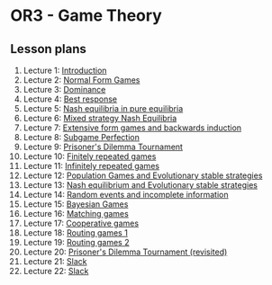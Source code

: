 # OR3 - Game Theory
## Lesson plans

1. Lecture 1: [ Introduction](./Lesson_Plans/Lesson_01.md)
2. Lecture 2: [ Normal Form Games](./Lesson_Plans/Lesson_02.md)
3. Lecture 3: [ Dominance](./Lesson_Plans/Lesson_03.md)
4. Lecture 4: [ Best response](./Lesson_Plans/Lesson_04.md)
5. Lecture 5: [ Nash equilibria in pure equilibria](./Lesson_Plans/Lesson_05.md)
6. Lecture 6: [ Mixed strategy Nash Equilibria](./Lesson_Plans/Lesson_06.md)
7. Lecture 7: [ Extensive form games and backwards induction](./Lesson_Plans/Lesson_07.md)
8. Lecture 8: [ Subgame Perfection](./Lesson_Plans/Lesson_08.md)
9. Lecture 9: [ Prisoner's Dilemma Tournament](./Lesson_Plans/Lesson_09.md)
10. Lecture 10: [ Finitely repeated games](./Lesson_Plans/Lesson_10.md)
11. Lecture 11: [ Infinitely repeated games](./Lesson_Plans/Lesson_11.md)
12. Lecture 12: [ Population Games and Evolutionary stable strategies](./Lesson_Plans/Lesson_12.md)
13. Lecture 13: [ Nash equilibrium and Evolutionary stable strategies](./Lesson_Plans/Lesson_13.md)
14. Lecture 14: [ Random events and incomplete information](./Lesson_Plans/Lesson_14.md)
15. Lecture 15: [ Bayesian Games](./Lesson_Plans/Lesson_15.md)
16. Lecture 16: [ Matching games](./Lesson_Plans/Lesson_16.md)
17. Lecture 17: [ Cooperative games](./Lesson_Plans/Lesson_17.md)
18. Lecture 18: [ Routing games 1](./Lesson_Plans/Lesson_18.md)
19. Lecture 19: [ Routing games 2](./Lesson_Plans/Lesson_19.md)
20. Lecture 20: [ Prisoner's Dilemma Tournament (revisited)](./Lesson_Plans/Lesson_20.md)
21. Lecture 21: [ Slack](./Lesson_Plans/Lesson_21.md)
22. Lecture 22: [ Slack](./Lesson_Plans/Lesson_22.md)